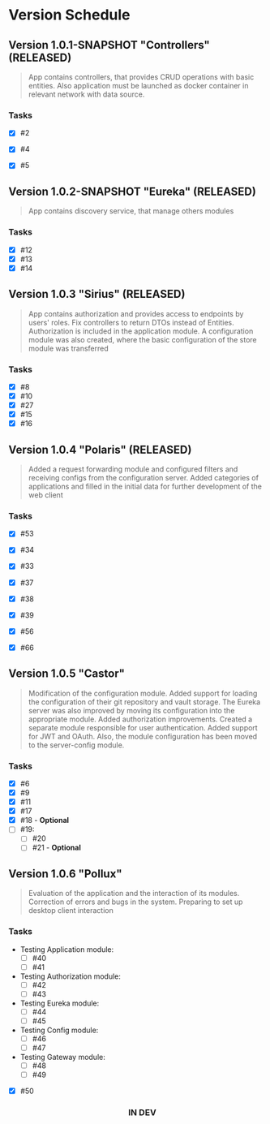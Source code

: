 # Version Schedule
## Version 1.0.1-SNAPSHOT "Controllers" (**RELEASED**)
> App contains controllers, that provides CRUD operations with basic entities. Also application must be launched as docker container in relevant network with data source.

### Tasks
* [x] #2
* [x] #4
* [x] #5


## Version 1.0.2-SNAPSHOT "Eureka" (**RELEASED**)
> App contains discovery service, that manage others modules

### Tasks
* [x] #12
* [x] #13
* [x] #14

## Version 1.0.3 "Sirius" (**RELEASED**)
> App contains authorization and provides access to endpoints by users' roles. Fix controllers to return DTOs instead of Entities. Authorization is included in the application module. A configuration module was also created, where the basic configuration of the store module was transferred

### Tasks
* [x] #8
* [x] #10
* [x] #27
* [x] #15
* [x] #16

## Version 1.0.4 "Polaris" (**RELEASED**)
> Added a request forwarding module and configured filters and receiving configs from the configuration server. Added categories of applications and filled in the initial data for further development of the web client

### Tasks

* [x] #53
* [x] #34
* [x] #33
* [x] #37
* [x] #38
* [x] #39
* [x] #56
* [x] #66


## Version 1.0.5 "Castor"
> Modification of the configuration module. Added support for loading the configuration of their git repository and vault storage. The Eureka server was also improved by moving its configuration into the appropriate module. Added authorization improvements. Created a separate module responsible for user authentication. Added support for JWT and OAuth. Also, the module configuration has been moved to the server-config module.

### Tasks
* [x] #6
* [x] #9
* [x] #11
* [x] #17
* [x] #18 - **Optional**
* [ ] #19:
    + [ ] #20
    + [ ] #21 - **Optional**

## Version 1.0.6 "Pollux"
> Evaluation of the application and the interaction of its modules. Correction of errors and bugs in the system. Preparing to set up desktop client interaction

### Tasks
* Testing Application module:
    + [ ] #40
    + [ ] #41
* Testing Authorization module:
    + [ ] #42
    + [ ] #43
* Testing Eureka module:
    + [ ] #44
    + [ ] #45
* Testing Config module:
    + [ ] #46
    + [ ] #47
* Testing Gateway module:
    + [ ] #48
    + [ ] #49
* [x] #50
  <h3 align=center>IN DEV<h3>